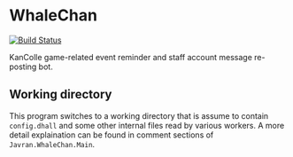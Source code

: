 # WhaleChan

[![Build Status](https://travis-ci.org/Javran/WhaleChan.svg?branch=master)](https://travis-ci.org/Javran/WhaleChan)

KanColle game-related event reminder and staff account message re-posting bot.

## Working directory

This program switches to a working directory that is
assume to contain `config.dhall` and some other internal files read by
various workers. A more detail explaination can be found in comment sections of `Javran.WhaleChan.Main`.
